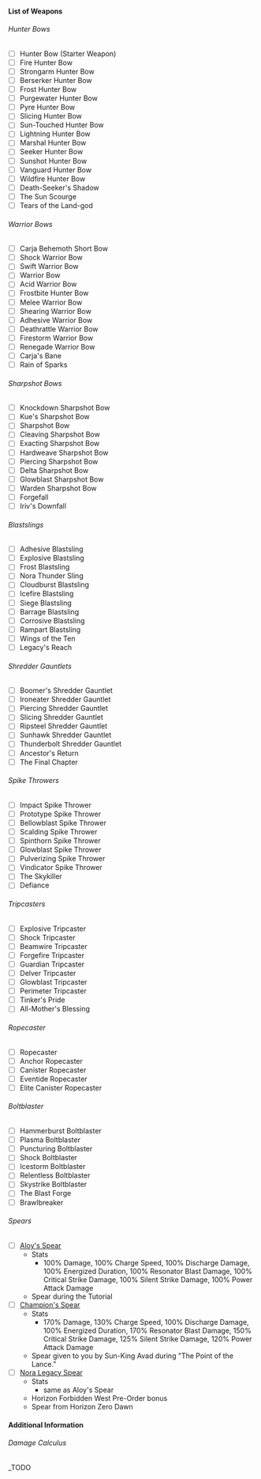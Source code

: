 
#### List of Weapons
###### Hunter Bows
- [ ] Hunter Bow (Starter Weapon)
- [ ] Fire Hunter Bow
- [ ] Strongarm Hunter Bow
- [ ] Berserker Hunter Bow
- [ ] Frost Hunter Bow
- [ ] Purgewater Hunter Bow
- [ ] Pyre Hunter Bow
- [ ] Slicing Hunter Bow
- [ ] Sun-Touched Hunter Bow
- [ ] Lightning Hunter Bow
- [ ] Marshal Hunter Bow
- [ ] Seeker Hunter Bow
- [ ] Sunshot Hunter Bow
- [ ] Vanguard Hunter Bow
- [ ] Wildfire Hunter Bow
- [ ] Death-Seeker's Shadow
- [ ] The Sun Scourge
- [ ] Tears of the Land-god
###### Warrior Bows
- [ ] Carja Behemoth Short Bow
- [ ] Shock Warrior Bow
- [ ] Swift Warrior Bow
- [ ] Warrior Bow
- [ ] Acid Warrior Bow
- [ ] Frostbite Hunter Bow
- [ ] Melee Warrior Bow
- [ ] Shearing Warrior Bow
- [ ] Adhesive Warrior Bow
- [ ] Deathrattle Warrior Bow
- [ ] Firestorm Warrior Bow
- [ ] Renegade Warrior Bow
- [ ] Carja's Bane
- [ ] Rain of Sparks
###### Sharpshot Bows
- [ ] Knockdown Sharpshot Bow
- [ ] Kue's Sharpshot Bow
- [ ] Sharpshot Bow
- [ ] Cleaving Sharpshot Bow
- [ ] Exacting Sharpshot Bow
- [ ] Hardweave Sharpshot Bow
- [ ] Piercing Sharpshot Bow
- [ ] Delta Sharpshot Bow
- [ ] Glowblast Sharpshot Bow
- [ ] Warden Sharpshot Bow
- [ ] Forgefall
- [ ] Iriv's Downfall
###### Blastslings
- [ ] Adhesive Blastsling
- [ ] Explosive Blastsling
- [ ] Frost Blastsling
- [ ] Nora Thunder Sling
- [ ] Cloudburst Blastsling
- [ ] Icefire Blastsling
- [ ] Siege Blastsling
- [ ] Barrage Blastsling
- [ ] Corrosive Blastsling
- [ ] Rampart Blastsling
- [ ] Wings of the Ten
- [ ] Legacy's Reach
###### Shredder Gauntlets
- [ ] Boomer's Shredder Gauntlet
- [ ] Ironeater Shredder Gauntlet
- [ ] Piercing Shredder Gauntlet
- [ ] Slicing Shredder Gauntlet
- [ ] Ripsteel Shredder Gauntlet
- [ ] Sunhawk Shredder Gauntlet
- [ ] Thunderbolt Shredder Gauntlet
- [ ] Ancestor's Return
- [ ] The Final Chapter
###### Spike Throwers
- [ ] Impact Spike Thrower
- [ ] Prototype Spike Thrower
- [ ] Bellowblast Spike Thrower
- [ ] Scalding Spike Thrower
- [ ] Spinthorn Spike Thrower
- [ ] Glowblast Spike Thrower
- [ ] Pulverizing Spike Thrower
- [ ] Vindicator Spike Thrower
- [ ] The Skykiller
- [ ] Defiance
###### Tripcasters
- [ ] Explosive Tripcaster
- [ ] Shock Tripcaster
- [ ] Beamwire Tripcaster
- [ ] Forgefire Tripcaster
- [ ] Guardian Tripcaster
- [ ] Delver Tripcaster
- [ ] Glowblast Tripcaster
- [ ] Perimeter Tripcaster
- [ ] Tinker's Pride
- [ ] All-Mother's Blessing
###### Ropecaster
- [ ] Ropecaster
- [ ] Anchor Ropecaster
- [ ] Canister Ropecaster
- [ ] Eventide Ropecaster
- [ ] Elite Canister Ropecaster
###### Boltblaster
- [ ] Hammerburst Boltblaster
- [ ] Plasma Boltblaster
- [ ] Puncturing Boltblaster
- [ ] Shock Boltblaster
- [ ] Icestorm Boltblaster
- [ ] Relentless Boltblaster
- [ ] Skystrike Boltblaster
- [ ] The Blast Forge
- [ ] Brawlbreaker
###### Spears
- [ ] [Aloy's Spear](https://www.ign.com/wikis/horizon-2-forbidden-west/Spears#Aloy.27s_Spear)
	- Stats
		- 100% Damage, 100% Charge Speed, 100% Discharge Damage, 100% Energized Duration, 100% Resonator Blast Damage, 100% Critical Strike Damage, 100% Silent Strike Damage, 100% Power Attack Damage
	- Spear during the Tutorial
- [ ] [Champion's Spear](https://www.ign.com/wikis/horizon-2-forbidden-west/Spears#Champion.27s_Spear)
	- Stats
		- 170% Damage, 130% Charge Speed, 100% Discharge Damage, 100% Energized Duration, 170% Resonator Blast Damage, 150% Critical Strike Damage, 125% Silent Strike Damage, 120% Power Attack Damage
	- Spear given to you by Sun-King Avad during "The Point of the Lance."
- [ ] [Nora Legacy Spear](https://www.ign.com/wikis/horizon-2-forbidden-west/Spears#Nora_Legacy_Spear)
	- Stats
		- same as Aloy's Spear
	- Horizon Forbidden West Pre-Order bonus
	- Spear from Horizon Zero Dawn

#### Additional Information
###### Damage Calculus
_TODO